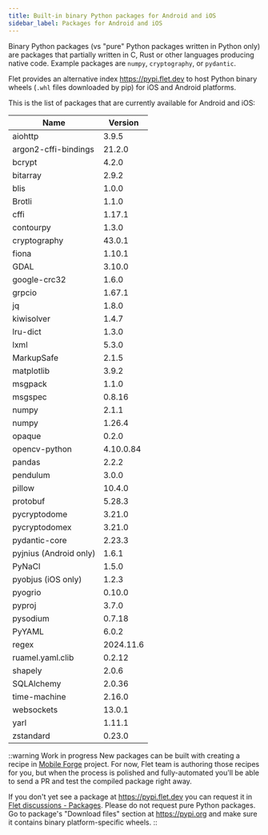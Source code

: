 ```yaml
---
title: Built-in binary Python packages for Android and iOS
sidebar_label: Packages for Android and iOS
---
```


Binary Python packages (vs "pure" Python packages written in Python only) are packages that partially written in C, Rust or other languages producing native code. Example packages are `numpy`, `cryptography`, or `pydantic`.

Flet provides an alternative index https://pypi.flet.dev to host Python binary wheels (`.whl` files downloaded by pip) for iOS and Android platforms.

This is the list of packages that are currently available for Android and iOS:

| Name          | Version      |
|---------------|--------------|
| aiohttp       | 3.9.5 |
| argon2-cffi-bindings | 21.2.0 |
| bcrypt | 4.2.0 |
| bitarray | 2.9.2 |
| blis | 1.0.0 |
| Brotli | 1.1.0 |
| cffi | 1.17.1 |
| contourpy | 1.3.0 |
| cryptography | 43.0.1 |
| fiona | 1.10.1 |
| GDAL | 3.10.0 |
| google-crc32 | 1.6.0 |
| grpcio | 1.67.1 |
| jq | 1.8.0 |
| kiwisolver | 1.4.7 |
| lru-dict | 1.3.0 |
| lxml | 5.3.0 |
| MarkupSafe | 2.1.5 |
| matplotlib | 3.9.2 |
| msgpack | 1.1.0 |
| msgspec | 0.8.16 |
| numpy | 2.1.1 |
| numpy | 1.26.4 |
| opaque | 0.2.0 |
| opencv-python | 4.10.0.84 |
| pandas | 2.2.2 |
| pendulum | 3.0.0 |
| pillow | 10.4.0 |
| protobuf | 5.28.3 |
| pycryptodome | 3.21.0 |
| pycryptodomex | 3.21.0 |
| pydantic-core | 2.23.3 |
| pyjnius (Android only) | 1.6.1 |
| PyNaCl | 1.5.0 |
| pyobjus (iOS only) | 1.2.3 |
| pyogrio | 0.10.0 |
| pyproj | 3.7.0 |
| pysodium | 0.7.18 |
| PyYAML | 6.0.2 |
| regex | 2024.11.6 |
| ruamel.yaml.clib | 0.2.12 |
| shapely | 2.0.6 |
| SQLAlchemy | 2.0.36 |
| time-machine | 2.16.0 |
| websockets | 13.0.1 |
| yarl | 1.11.1 |
| zstandard | 0.23.0 |

::warning Work in progress
New packages can be built with creating a recipe in [Mobile Forge](https://github.com/flet-dev/mobile-forge) project. For now, Flet team is authoring those recipes for you, but when the process is polished and fully-automated you'll be able to send a PR and test the compiled package right away.

If you don't yet see a package at https://pypi.flet.dev you can request it in [Flet discussions - Packages](https://github.com/flet-dev/flet/discussions/categories/packages). Please do not request pure Python packages. Go to package's "Download files" section at https://pypi.org and make sure it contains binary platform-specific wheels.
::